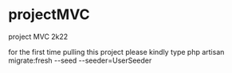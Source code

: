 # projectMVC
project MVC 2k22

for the first time pulling this project
please kindly type php artisan migrate:fresh --seed --seeder=UserSeeder 

